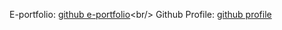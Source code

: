 E-portfolio: [github e-portfolio]([https://zafira920.github.io/SEC02--PORTFOLIO/](https://zafira920.github.io/E-Portfolio/))<br/>
Github Profile: [github profile](https://github.com/zafira920)

